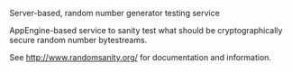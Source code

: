 Server-based, random number generator testing service

AppEngine-based service to sanity test what should be
cryptographically secure random number bytestreams.

See http://www.randomsanity.org/ for documentation and information.
